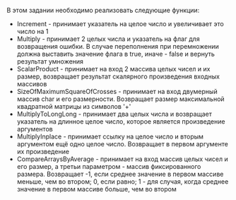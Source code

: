 В этом задании необходимо реализовать следующие функции:

* Increment - принимает указатель на целое число и увеличивает это число на 1
* Multiply - принимает 2 целых числа и указатель на флаг для возвращения ошибки. В случае переполнения при перемножении должна выставить значение флага в true, иначе - false и вернуть результат умножения
* ScalarProduct - принимает на вход 2 массива целых чисел и их размер, возвращает результат скалярного произведения входных массивов
* SizeOfMaximumSquareOfCrosses - принимает на вход двумерный массив char и его размерности. Возвращает размер максимальной квадратной матрицы из символов '+'
* MultiplyToLongLong - принимает два целых числа и возвращает указатель на длинное целое число, которое является произведение аргументов
* MultiplyInplace - принимает ссылку на целое число и вторым аргументом ещё одно целое число. Возвращает в первом аргументе их произведение
* CompareArraysByAverage - принимает на вход массив целых чисел и его размер, а третьи параметром - массив фиксированного размера. Возвращает -1, если среднее значение в первом массиве меньше, чем во втором; 0, если равно; 1 - для случая, когда среднее значение в первом массиве больше, чем во втором

